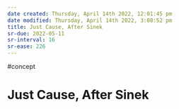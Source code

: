 ```yaml
---
date created: Thursday, April 14th 2022, 12:01:45 pm
date modified: Thursday, April 14th 2022, 3:08:52 pm
title: Just Cause, After Sinek
sr-due: 2022-05-11
sr-interval: 16
sr-ease: 226
---
```


#concept

# Just Cause, After Sinek
